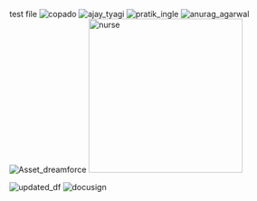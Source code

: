 test file
![copado](https://github.com/user-attachments/assets/66a7d9a6-75eb-4402-be0f-455ae3c90733)
![ajay_tyagi](https://github.com/user-attachments/assets/96d9bc56-3982-4abd-b313-7c8090d004df)
![pratik_ingle](https://github.com/user-attachments/assets/6889ee93-db20-43fe-bcb6-fd214de1820f)
![anurag_agarwal](https://github.com/user-attachments/assets/ef0aa210-6d40-40e5-a32a-b0346443ce18)
![Asset_dreamforce](https://github.com/user-attachments/assets/b0d6fe5c-ec72-4c92-860c-b08ff443d22b)
<img width="272" alt="nurse" src="https://github.com/user-attachments/assets/438c12c0-3cb8-4c31-be59-ad4ee5b68be4">

![updated_df](https://github.com/user-attachments/assets/eadf086a-68eb-4942-8bb7-3c5cd3ccb1ed)
![docusign](https://github.com/user-attachments/assets/3f5c0395-e311-46db-80c5-d1423e2dcada)
